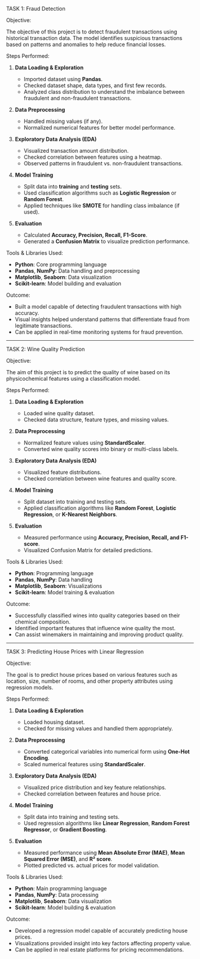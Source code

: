 TASK 1: Fraud Detection

Objective:

The objective of this project is to detect fraudulent transactions using historical transaction data. The model identifies suspicious transactions based on patterns and anomalies to help reduce financial losses.

Steps Performed:

1. **Data Loading & Exploration**

   * Imported dataset using **Pandas**.
   * Checked dataset shape, data types, and first few records.
   * Analyzed class distribution to understand the imbalance between fraudulent and non-fraudulent transactions.

2. **Data Preprocessing**

   * Handled missing values (if any).
   * Normalized numerical features for better model performance.

3. **Exploratory Data Analysis (EDA)**

   * Visualized transaction amount distribution.
   * Checked correlation between features using a heatmap.
   * Observed patterns in fraudulent vs. non-fraudulent transactions.

4. **Model Training**

   * Split data into **training** and **testing** sets.
   * Used classification algorithms such as **Logistic Regression** or **Random Forest**.
   * Applied techniques like **SMOTE** for handling class imbalance (if used).

5. **Evaluation**

   * Calculated **Accuracy, Precision, Recall, F1-Score**.
   * Generated a **Confusion Matrix** to visualize prediction performance.

Tools & Libraries Used:

* **Python**: Core programming language
* **Pandas**, **NumPy**: Data handling and preprocessing
* **Matplotlib**, **Seaborn**: Data visualization
* **Scikit-learn**: Model building and evaluation

Outcome:

* Built a model capable of detecting fraudulent transactions with high accuracy.
* Visual insights helped understand patterns that differentiate fraud from legitimate transactions.
* Can be applied in real-time monitoring systems for fraud prevention.

---

TASK 2: Wine Quality Prediction

Objective:

The aim of this project is to predict the quality of wine based on its physicochemical features using a classification model.

Steps Performed:

1. **Data Loading & Exploration**

   * Loaded wine quality dataset.
   * Checked data structure, feature types, and missing values.

2. **Data Preprocessing**

   * Normalized feature values using **StandardScaler**.
   * Converted wine quality scores into binary or multi-class labels.

3. **Exploratory Data Analysis (EDA)**

   * Visualized feature distributions.
   * Checked correlation between wine features and quality score.

4. **Model Training**

   * Split dataset into training and testing sets.
   * Applied classification algorithms like **Random Forest**, **Logistic Regression**, or **K-Nearest Neighbors**.

5. **Evaluation**

   * Measured performance using **Accuracy, Precision, Recall, and F1-score**.
   * Visualized Confusion Matrix for detailed predictions.

Tools & Libraries Used:

* **Python**: Programming language
* **Pandas**, **NumPy**: Data handling
* **Matplotlib**, **Seaborn**: Visualizations
* **Scikit-learn**: Model training & evaluation

 Outcome:

* Successfully classified wines into quality categories based on their chemical composition.
* Identified important features that influence wine quality the most.
* Can assist winemakers in maintaining and improving product quality.

---

TASK 3: Predicting House Prices with Linear Regression

Objective:

The goal is to predict house prices based on various features such as location, size, number of rooms, and other property attributes using regression models.

Steps Performed:

1. **Data Loading & Exploration**

   * Loaded housing dataset.
   * Checked for missing values and handled them appropriately.

2. **Data Preprocessing**

   * Converted categorical variables into numerical form using **One-Hot Encoding**.
   * Scaled numerical features using **StandardScaler**.

3. **Exploratory Data Analysis (EDA)**

   * Visualized price distribution and key feature relationships.
   * Checked correlation between features and house price.

4. **Model Training**

   * Split data into training and testing sets.
   * Used regression algorithms like **Linear Regression**, **Random Forest Regressor**, or **Gradient Boosting**.

5. **Evaluation**

   * Measured performance using **Mean Absolute Error (MAE)**, **Mean Squared Error (MSE)**, and **R² score**.
   * Plotted predicted vs. actual prices for model validation.

Tools & Libraries Used:

* **Python**: Main programming language
* **Pandas**, **NumPy**: Data processing
* **Matplotlib**, **Seaborn**: Data visualization
* **Scikit-learn**: Model building & evaluation

Outcome:

* Developed a regression model capable of accurately predicting house prices.
* Visualizations provided insight into key factors affecting property value.
* Can be applied in real estate platforms for pricing recommendations.


